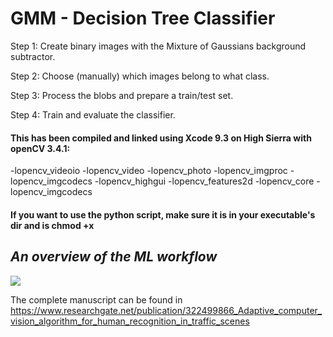 # GMM - Decision Tree Classifier

Step 1: Create binary images with the Mixture of Gaussians background subtractor.

Step 2: Choose (manually) which images belong to what class.

Step 3: Process the blobs and prepare a train/test set.

Step 4: Train and evaluate the classifier.

#### This has been compiled and linked using Xcode 9.3 on High Sierra with openCV 3.4.1:
-lopencv_videoio 
-lopencv_video 
-lopencv_photo 
-lopencv_imgproc 
-lopencv_imgcodecs 
-lopencv_highgui 
-lopencv_features2d 
-lopencv_core 
-lopencv_imgcodecs 

#### If you want to use the python script, make sure it is in your executable's dir and is chmod +x


## _An overview of the ML workflow_
![](https://i.imgur.com/cfUv4RR.png)

The complete manuscript can be found in https://www.researchgate.net/publication/322499866_Adaptive_computer_vision_algorithm_for_human_recognition_in_traffic_scenes
